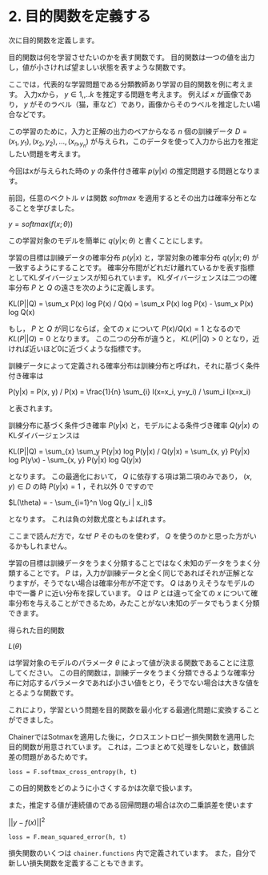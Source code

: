 # 2. 目的関数を定義する

次に目的関数を定義します。

目的関数は何を学習させたいのかを表す関数です。
目的関数は一つの値を出力し，値が小さければ望ましい状態を表すような関数です。

ここでは，代表的な学習問題である分類教師あり学習の目的関数を例に考えます。
入力xから， $y \in {1,,..k}$ を推定する問題を考えます。
例えば $x$ が画像であり， $y$ がそのラベル（猫，車など）であり，画像からそのラベルを推定したい場合などです。

この学習のために，入力と正解の出力のペアからなる $n$ 個の訓練データ
$D = {(x_1, y_1), (x_2, y_2), ..., (x_n,_y_n)}$
が与えられ，このデータを使って入力から出力を推定したい問題を考えます。

今回はxが与えられた時の $y$ の条件付き確率 $p(y|x)$ の推定問題する問題となります。

前回，任意のベクトル $v$ は関数 $softmax$ を適用するとその出力は確率分布となることを学びました。

$y = softmax(f(x; \theta))$

この学習対象のモデルを簡単に $q(y|x; \theta)$ と書くことにします。

学習の目標は訓練データの確率分布 $p(y|x)$ と，学習対象の確率分布 $q(y|x; \theta)$ が一致するようにすることです。
確率分布間がどれだけ離れているかを表す指標としてKLダイバージェンスが知られています。
KLダイバージェンスは二つの確率分布 $P$ と $Q$ の遠さを次のように定義します。

KL(P||Q) = \sum_x P(x) log P(x) / Q(x)
         = \sum_x P(x) log P(x) - \sum_x P(x) log Q(x)

もし， $P$ と $Q$ が同じならば，全ての $x$ について $P(x)/Q(x)=1$ となるので $KL(P||Q)=0$ となります。
この二つの分布が違うと， $KL(P||Q)>0$ となり，近ければ近いほど0に近づくような指標です。

訓練データによって定義される確率分布は訓練分布と呼ばれ，それに基づく条件付き確率は

P(y|x) = P(x, y) / P(x)
       = \frac{1}{n} \sum_{i} I(x=x_i, y=y_i) / \sum_i I(x=x_i)

と表されます。

訓練分布に基づく条件づき確率 $P(y|x)$ と，モデルによる条件づき確率 $Q(y|x)$ のKLダイバージェンスは

KL(P||Q) = \sum_{x} \sum_y P(y|x) log P(y|x) / Q(y|x)
        = \sum_{x, y} P(y|x) log P(y\x) - \sum_{x, y} P(y|x) log Q(y|x)

となります。
この最適化において， $Q$ に依存する項は第二項のみであり， $(x, y) \in D$ の時 $P(y|x)=1$ ，それ以外 $0$ ですので

$L(\theta) = - \sum_{i=1}^n \log Q(y_i | x_i)$

となります。
これは負の対数尤度ともよばれます。

ここまで読んだ方で，なぜ $P$ そのものを使わず， $Q$ を使うのかと思った方がいるかもしれません。

学習の目標は訓練データをうまく分類することではなく未知のデータをうまく分類することです。
$P$ は，入力が訓練データと全く同じであればそれが正解となりますが，そうでない場合は確率分布が不定です。
$Q$ はありえそうなモデルの中で一番 $P$ に近い分布を探しています。
$Q$ は $P$ とは違って全ての $x$ について確率分布を与えることができるため，みたことがない未知のデータでもうまく分類できます。

得られた目的関数

$L(\theta)$

は学習対象のモデルのパラメータ $\theta$ によって値が決まる関数であることに注意してください。
この目的関数は，訓練データをうまく分類できるような確率分布に対応するパラメータであれば小さい値をとり，そうでない場合は大きな値をとるような関数です。

これにより，学習という問題を目的関数を最小化する最適化問題に変換することができました。

ChainerではSotmaxを適用した後に，クロスエントロピー損失関数を適用した目的関数が用意されています。
これは，二つまとめて処理をしないと，数値誤差の問題があるためです。

```
loss = F.softmax_cross_entropy(h, t)
```

この目的関数をどのように小さくするかは次章で扱います。

また，推定する値が連続値のである回帰問題の場合は次の二乗誤差を使います

$||y - f(x)||^2$

```
loss = F.mean_squared_error(h, t)
```

損失関数のいくつは `chainer.functions` 内で定義されています。
また，自分で新しい損失関数を定義することもできます。
